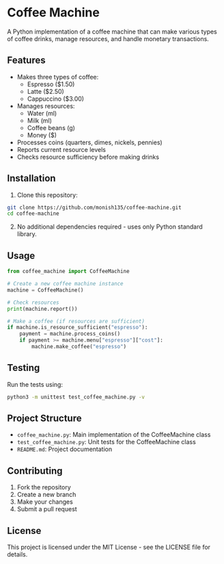 # Coffee Machine

A Python implementation of a coffee machine that can make various types of coffee drinks, manage resources, and handle monetary transactions.

## Features

- Makes three types of coffee:
  - Espresso ($1.50)
  - Latte ($2.50)
  - Cappuccino ($3.00)
- Manages resources:
  - Water (ml)
  - Milk (ml)
  - Coffee beans (g)
  - Money ($)
- Processes coins (quarters, dimes, nickels, pennies)
- Reports current resource levels
- Checks resource sufficiency before making drinks

## Installation

1. Clone this repository:
```bash
git clone https://github.com/monish135/coffee-machine.git
cd coffee-machine
```

2. No additional dependencies required - uses only Python standard library.

## Usage

```python
from coffee_machine import CoffeeMachine

# Create a new coffee machine instance
machine = CoffeeMachine()

# Check resources
print(machine.report())

# Make a coffee (if resources are sufficient)
if machine.is_resource_sufficient("espresso"):
    payment = machine.process_coins()
    if payment >= machine.menu["espresso"]["cost"]:
        machine.make_coffee("espresso")
```

## Testing

Run the tests using:
```bash
python3 -m unittest test_coffee_machine.py -v
```

## Project Structure

- `coffee_machine.py`: Main implementation of the CoffeeMachine class
- `test_coffee_machine.py`: Unit tests for the CoffeeMachine class
- `README.md`: Project documentation

## Contributing

1. Fork the repository
2. Create a new branch
3. Make your changes
4. Submit a pull request

## License

This project is licensed under the MIT License - see the LICENSE file for details.

